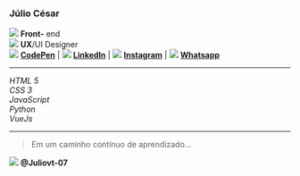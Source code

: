 ### **Júlio César**
<img src="https://api.iconify.design/codicon:code.svg?height=16"> **Front-** end <br>
<img src="https://api.iconify.design/fa:desktop.svg?height=14&inline=true"> **UX**/UI Designer <br> 
<img src="https://api.iconify.design/icomoon-free:codepen.svg?height=18"> [**CodePen**](https://codepen.io/juliovt-07 "CodePen") | <img src="https://api.iconify.design/la:linkedin.svg?height=28"> [**LinkedIn**](https://www.linkedin.com/in/juliocesaar/ "LinkedIn") | <img src="https://api.iconify.design/carbon:logo-instagram.svg?height=26"> [**Instagram**](https://www.instagram.com/julio_cesar_vt07/ "Instagram") | <img src="https://api.iconify.design/ion:logo-whatsapp.svg?height=18"> [**Whatsapp**](https://api.whatsapp.com/send?phone=5599984738118 "Whatsapp")



------------

*HTML 5 <br>
CSS 3 <br>
JavaScript <br>
Python <br>
VueJs*

------------
> Em um caminho contínuo de aprendizado...

<img src="https://api.iconify.design/whh:squaregithub.svg?height=14"> **&#64;Juliovt-07**
